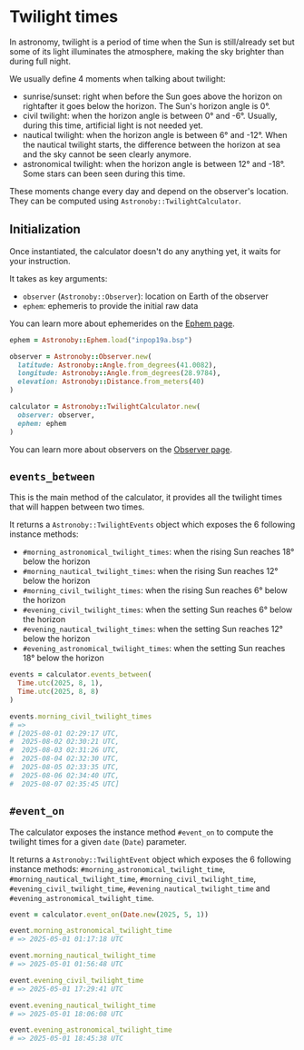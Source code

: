 # Twilight times

In astronomy, twilight is a period of time when the Sun is still/already set but
some of its light illuminates the atmosphere, making the sky brighter than
during full night.

We usually define 4 moments when talking about twilight:
* sunrise/sunset: right when before the Sun goes above the horizon on rightafter it goes below the horizon. The Sun's horizon angle is 0°.
* civil twilight: when the horizon angle is between 0° and -6°. Usually, during this time, artificial light is not needed yet.
* nautical twilight: when the horizon angle is between 6° and -12°. When the nautical twilight starts, the difference between the horizon at sea and the sky cannot be seen clearly anymore.
* astronomical twilight: when the horizon angle is between 12° and -18°. Some stars can been seen during this time.

These moments change every day and depend on the observer's location. They can
be computed using `Astronoby::TwilightCalculator`.

## Initialization

Once instantiated, the calculator doesn't do any anything yet, it waits for your
instruction.

It takes as key arguments:
* `observer` (`Astronoby::Observer`): location on Earth of the observer
* `ephem`: ephemeris to provide the initial raw data

You can learn more about ephemerides on the [Ephem page].

```rb
ephem = Astronoby::Ephem.load("inpop19a.bsp")

observer = Astronoby::Observer.new(
  latitude: Astronoby::Angle.from_degrees(41.0082),
  longitude: Astronoby::Angle.from_degrees(28.9784),
  elevation: Astronoby::Distance.from_meters(40)
)

calculator = Astronoby::TwilightCalculator.new(
  observer: observer,
  ephem: ephem
)
```

You can learn more about observers on the [Observer page].

## `events_between`

This is the main method of the calculator, it provides all the twilight times
that will happen between two times.

It returns a `Astronoby::TwilightEvents` object which exposes the 6 following instance methods:
* `#morning_astronomical_twilight_times`: when the rising Sun reaches 18° below the horizon
* `#morning_nautical_twilight_times`: when the rising Sun reaches 12° below the horizon
* `#morning_civil_twilight_times`: when the rising Sun reaches 6° below the horizon
* `#evening_civil_twilight_times`: when the setting Sun reaches 6° below the horizon
* `#evening_nautical_twilight_times`: when the setting Sun reaches 12° below the horizon
* `#evening_astronomical_twilight_times`: when the setting Sun reaches 18° below the horizon

```rb
events = calculator.events_between(
  Time.utc(2025, 8, 1),
  Time.utc(2025, 8, 8)
)

events.morning_civil_twilight_times
# =>
# [2025-08-01 02:29:17 UTC,
#  2025-08-02 02:30:21 UTC,
#  2025-08-03 02:31:26 UTC,
#  2025-08-04 02:32:30 UTC,
#  2025-08-05 02:33:35 UTC,
#  2025-08-06 02:34:40 UTC,
#  2025-08-07 02:35:45 UTC]
```

## `#event_on`

The calculator exposes the instance method `#event_on` to compute the twilight
times for a given `date` (`Date`) parameter.

It returns a `Astronoby::TwilightEvent` object which exposes the 6 following
instance methods: `#morning_astronomical_twilight_time`,
`#morning_nautical_twilight_time`, `#morning_civil_twilight_time`,
`#evening_civil_twilight_time`, `#evening_nautical_twilight_time` and
`#evening_astronomical_twilight_time`.

```rb
event = calculator.event_on(Date.new(2025, 5, 1))

event.morning_astronomical_twilight_time
# => 2025-05-01 01:17:18 UTC

event.morning_nautical_twilight_time
# => 2025-05-01 01:56:48 UTC

event.evening_civil_twilight_time
# => 2025-05-01 17:29:41 UTC

event.evening_nautical_twilight_time
# => 2025-05-01 18:06:08 UTC

event.evening_astronomical_twilight_time
# => 2025-05-01 18:45:38 UTC
```

[Ephem page]: ephem.md
[Observer page]: observer.md
